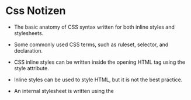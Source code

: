 <h1>Css Notizen</h1>

* The basic anatomy of CSS syntax written for both inline styles and stylesheets.

* Some commonly used CSS terms, such as ruleset, selector, and declaration.

* CSS inline styles can be written inside the opening HTML tag using the style attribute.

* Inline styles can be used to style HTML, but it is not the best practice.

* An internal stylesheet is written using the <style> element inside the <head> element of an HTML file.

* Internal stylesheets can be used to style HTML but are also not best practice.

* An external stylesheet separates CSS code from HTML, by using the “.css”.file extension.

* External stylesheets are the best approach when it comes to using HTML and CSS.

* External stylesheets are linked to HTML using the <link> element.

* CSS can select HTML elements by type, class, ID, and attribute.

* All elements can be selected using the universal selector.

* An element can have different states using the pseudo-class selector.

* Multiple CSS classes can be applied to one HTML element.

* Classes can be reusable, while IDs can only be used once.

* IDs are more specific than classes, and classes are more specific than type. That means IDs will override any styles from a class, and classes will override any styles from a type selector.

* Multiple selectors can be chained together to select an element. This raises the specificity but can be necessary.

* Nested elements can be selected by separating selectors with a space.

* Multiple unrelated selectors can receive the same styles by separating the selector names with commas.

* The font-family property defines the typeface of an element.

* font-size controls the size of text displayed.

* font-weight defines how thin or thick text is displayed.

* The text-align property places text in the left, right, or center of its parent container.

* Text can have two different color attributes: color and background-color. color defines the color of the text, while background-color defines the color behind the text.

* CSS can make an element transparent with the opacity property.

* CSS can also set the background of an element to an image with the background-image property.

* The !important flag will override any style, however it should almost never be used, as it is extremely difficult to override.

* The box model comprises a set of properties used to create space around and between HTML elements.

* The height and width of a content area can be set in pixels or percentages.

* Borders surround the content area and padding of an element. The color, style, and thickness of a border can be set with CSS properties.

* Padding is the space between the content area and the border. It can be set in pixels or percent.

* Margin is the amount of spacing outside of an element’s border.

* Horizontal margins add, so the total space between the borders of adjacent elements is equal to the sum of the right margin of one element and the left margin of the adjacent element.

* Vertical margins collapse, so the space between vertically adjacent elements is equal to the larger margin.

* margin: 0 auto horizontally centers an element inside of its parent content area, if it has a width.

* The overflow property can be set to display, hide, or scroll, and dictates how HTML will render content that overflows its parent’s content area.

* The visibility property can hide or show elements.

* The position property allows you to specify the position of an element.

* When set to relative, an element’s position is relative to its default position on the page.

* When set to absolute, an element’s position is relative to its closest positioned parent element. It can be pinned to any part of the web page, but the element will still move with the rest of 

* the document when the page is scrolled.

* When set to fixed, an element’s position can be pinned to any part of the web page. The element will remain in view no matter what.

* When set to sticky, an element can stick to a defined offset position when the user scrolls its parent container.

* The z-index of an element specifies how far back or how far forward an element appears on the page when it overlaps other elements.

* The display property allows you to control how an element flows vertically and horizontally in a document.

* inline elements take up as little space as possible, and they cannot have manually adjusted width or height.

* block elements take up the width of their container and can have manually adjusted heights.

* inline-block elements can have set width and height, but they can also appear next to each other and do not take up their entire container width.

* The float property can move elements as far left or as far right as possible on a web page.

* You can clear an element’s left or right side (or both) using the clear property.

* Named colors—there are more than 140 named colors, which you can review here.

* Hexadecimal or hex colors

* Hexadecimal is a number system that has sixteen digits, 0 to 9 followed by “A” to “F”.

* Hex values always begin with # and specify values of red, blue, and green using hexadecimal numbers such as #23F41A.

* Six-digit hex values with duplicate values for each RGB value can be shorted to three digits.

* <h2>RGB</h2>

#ffffff #000000

* RGB colors use the rgb() syntax with one value for red, one value for blue and one value for green.

* RGB values range from 0 to 255 and look like this: rgb(7, 210, 50).

* RGBA heisst Rot Grün Blau Alpha 

* <h2>HSL</h2>

* HSL stands for hue (the color itself), saturation (the intensity of the color), and lightness (how light or dark a color is).

* Hue ranges from 0 to 360 and saturation and lightness are both represented as percentages like this: hsl(200, 20%, 50%).

* You can add opacity to color in RGB and HSL by adding a fourth value, a, which is represented as a percentage.

* Typography is the art of arranging text on a page.

* Text can appear bold or thin with the font-weight property.

* Text can appear in italics with the font-style property.

* The vertical spacing between lines of text can be modified with the line-height property.

* Serif fonts have extra details on the ends of each letter. Sans-Serif fonts do not.

* Fallback fonts are used when a certain font is not installed on a user’s computer.

* The word-spacing property changes how far apart individual words are.

* The letter-spacing property changes how far apart individual letters are.

* The text-align property changes the horizontal alignment of text.

* Google Fonts provides free fonts that can be used in an HTML file with the <link> tag or the @font-face property.

* Local fonts can be added to a document with the @font-face property and the path to the font’s source.